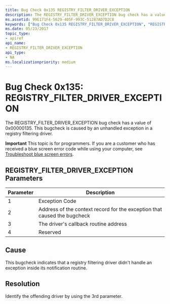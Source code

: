 ```yaml
---
title: Bug Check 0x135 REGISTRY_FILTER_DRIVER_EXCEPTION
description: The REGISTRY_FILTER_DRIVER_EXCEPTION bug check has a value of 0x00000135. This bugcheck is caused by an unhandled exception in a registry filtering driver.
ms.assetid: 99E171F4-5629-405F-993C-51287AD7D2C8
keywords: ["Bug Check 0x135 REGISTRY_FILTER_DRIVER_EXCEPTION", "REGISTRY_FILTER_DRIVER_EXCEPTION"]
ms.date: 05/23/2017
topic_type:
- apiref
api_name:
- REGISTRY_FILTER_DRIVER_EXCEPTION
api_type:
- NA
ms.localizationpriority: medium
---
```


# Bug Check 0x135: REGISTRY\_FILTER\_DRIVER\_EXCEPTION


The REGISTRY\_FILTER\_DRIVER\_EXCEPTION bug check has a value of 0x00000135. This bugcheck is caused by an unhandled exception in a registry filtering driver.

**Important** This topic is for programmers. If you are a customer who has received a blue screen error code while using your computer, see [Troubleshoot blue screen errors](https://windows.microsoft.com/windows-10/troubleshoot-blue-screen-errors).

## REGISTRY\_FILTER\_DRIVER\_EXCEPTION Parameters


| Parameter | Description                                                              |
|-----------|--------------------------------------------------------------------------|
| 1         | Exception Code                                                           |
| 2         | Address of the context record for the exception that caused the bugcheck |
| 3         | The driver's callback routine address                                    |
| 4         | Reserved                                                                 |

 

Cause
-----

This bugcheck indicates that a registry filtering driver didn't handle an exception inside its notification routine.

Resolution
----------

Identify the offending driver by using the 3rd parameter.

 

 




